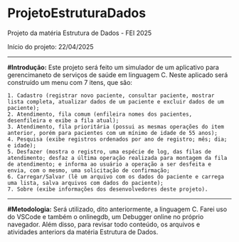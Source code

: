 # ProjetoEstruturaDados
Projeto da matéria Estrutura de Dados - FEI 2025

Início do projeto: 22/04/2025

---------------------------------------------------------------------------------------------------------------------------------------------------------------------------------------------------------------------------------------------------------------------------------

**#Introdução:**
  Este projeto será feito um simulador de um aplicativo para gerencimaneto de serviços de saúde em linguagem C. Neste aplicado será construído um menu com 7 itens, que são:
  
    1. Cadastro (registrar novo paciente, consultar paciente, mostrar lista completa, atualizar dados de um paciente e excluir dados de um paciente);
    2. Atendimento, fila comum (enfileira nomes dos pacientes, desenfileira e exibe a fila atual);
    3. Atendimento, fila prioritária (possui as mesmas operações do item anterior, porém para pacientes com um mínimo de idade de 55 anos);
    4. Pesquisa (exibe registros ordenados por ano de registro; mês; dia; e idade);
    5. Desfazer (mostra o registro, uma espécie de log, das filas de atendimento; desfaz a última operação realizada para montagem da fila de atendimento; e informa ao usuário a operação a ser desfeita e envia, com o mesmo, uma solicitação de confirmação;
    6. Carregar/Salvar (lê um arquivo com os dados do paciente e carrega uma lista, salva arquivos com dados do paciente);
    7. Sobre (exibe informações dos desenvolvedores deste projeto).

---------------------------------------------------------------------------------------------------------------------------------------------------------------------------------------------------------------------------------------------------------------------------------

**#Metodologia:**
  Será utilizado, dito anteriormente, a linguagem C. Farei uso do VSCode e também o onlinegdb, um Debugger online no próprio navegador. Além disso, para revisar todo conteúdo, os arquivos e atividades anteriors da matéria Estrutura de Dados.
